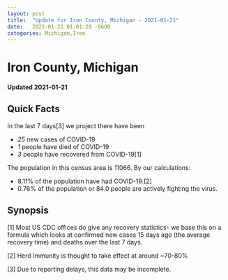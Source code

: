 ```yaml
---
layout: post
title:  "Update for Iron County, Michigan - 2021-01-21"
date:   2021-01-21 01:01:29 -0600
categories: Michigan,Iron
---
```


# Iron County, Michigan
#### Updated 2021-01-21

## Quick Facts

In the last 7 days[3] we project there have been
- *25* new cases of COVID-19
- *1* people have died of COVID-19
- *3* people have recovered from COVID-19[1]

The population in this census area is 11066. By our calculations:
- 8.11% of the population have had COVID-19.[2]
- 0.76% of the population or 84.0 people are actively fighting the virus.

## Synopsis




[1] Most US CDC offices do give any recovery statistics- we base this on a formula which looks at confirmed new cases
15 days ago (the average recovery time) and deaths over the last 7 days.

[2] Herd Immunity is thought to take effect at around ~70-80%

[3] Due to reporting delays, this data may be incomplete.
 
    